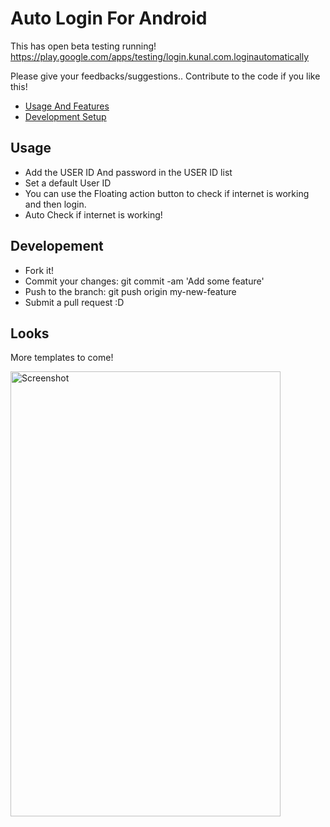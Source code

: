 Auto Login For Android
================

This has open beta testing running! 
https://play.google.com/apps/testing/login.kunal.com.loginautomatically

Please give your feedbacks/suggestions.. 
Contribute to the code if you like this! 

* [Usage And Features](#usage)
* [Development Setup](#Developement)


Usage
-------
* Add the USER ID And password in the USER ID list
* Set a default User ID 
* You can use the Floating action button to check if internet is working and then login.
* Auto Check if internet is working!

Developement
-------
* Fork it!
* Commit your changes: git commit -am 'Add some feature'
* Push to the branch: git push origin my-new-feature
* Submit a pull request :D

Looks
-------
More templates to come!

<img alt="Screenshot" src="https://raw.githubusercontent.com/kunall17/EntryScreenManager/screenshots/screen.png" width="432" height="712" /> 
